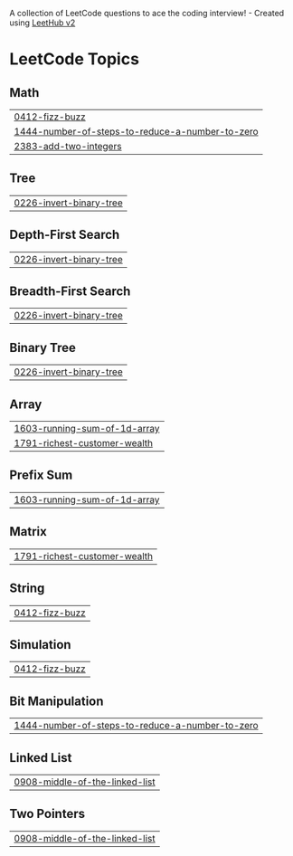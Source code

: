 A collection of LeetCode questions to ace the coding interview! - Created using [LeetHub v2](https://github.com/arunbhardwaj/LeetHub-2.0)
<!---LeetCode Topics Start-->
# LeetCode Topics
## Math
|  |
| ------- |
| [0412-fizz-buzz](https://github.com/maviswisanggeni/LeetCode/tree/master/0412-fizz-buzz) |
| [1444-number-of-steps-to-reduce-a-number-to-zero](https://github.com/maviswisanggeni/LeetCode/tree/master/1444-number-of-steps-to-reduce-a-number-to-zero) |
| [2383-add-two-integers](https://github.com/maviswisanggeni/LeetCode/tree/master/2383-add-two-integers) |
## Tree
|  |
| ------- |
| [0226-invert-binary-tree](https://github.com/maviswisanggeni/LeetCode/tree/master/0226-invert-binary-tree) |
## Depth-First Search
|  |
| ------- |
| [0226-invert-binary-tree](https://github.com/maviswisanggeni/LeetCode/tree/master/0226-invert-binary-tree) |
## Breadth-First Search
|  |
| ------- |
| [0226-invert-binary-tree](https://github.com/maviswisanggeni/LeetCode/tree/master/0226-invert-binary-tree) |
## Binary Tree
|  |
| ------- |
| [0226-invert-binary-tree](https://github.com/maviswisanggeni/LeetCode/tree/master/0226-invert-binary-tree) |
## Array
|  |
| ------- |
| [1603-running-sum-of-1d-array](https://github.com/maviswisanggeni/LeetCode/tree/master/1603-running-sum-of-1d-array) |
| [1791-richest-customer-wealth](https://github.com/maviswisanggeni/LeetCode/tree/master/1791-richest-customer-wealth) |
## Prefix Sum
|  |
| ------- |
| [1603-running-sum-of-1d-array](https://github.com/maviswisanggeni/LeetCode/tree/master/1603-running-sum-of-1d-array) |
## Matrix
|  |
| ------- |
| [1791-richest-customer-wealth](https://github.com/maviswisanggeni/LeetCode/tree/master/1791-richest-customer-wealth) |
## String
|  |
| ------- |
| [0412-fizz-buzz](https://github.com/maviswisanggeni/LeetCode/tree/master/0412-fizz-buzz) |
## Simulation
|  |
| ------- |
| [0412-fizz-buzz](https://github.com/maviswisanggeni/LeetCode/tree/master/0412-fizz-buzz) |
## Bit Manipulation
|  |
| ------- |
| [1444-number-of-steps-to-reduce-a-number-to-zero](https://github.com/maviswisanggeni/LeetCode/tree/master/1444-number-of-steps-to-reduce-a-number-to-zero) |
## Linked List
|  |
| ------- |
| [0908-middle-of-the-linked-list](https://github.com/maviswisanggeni/LeetCode/tree/master/0908-middle-of-the-linked-list) |
## Two Pointers
|  |
| ------- |
| [0908-middle-of-the-linked-list](https://github.com/maviswisanggeni/LeetCode/tree/master/0908-middle-of-the-linked-list) |
<!---LeetCode Topics End-->